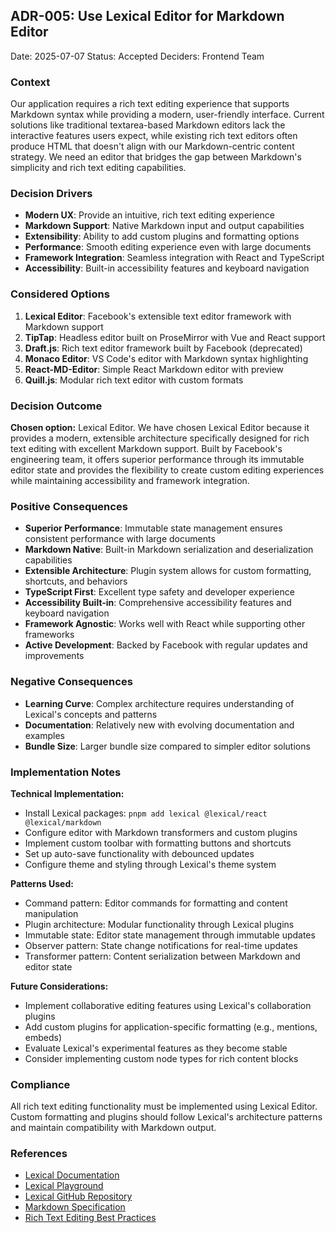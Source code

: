 ## ADR-005: Use Lexical Editor for Markdown Editor

Date: 2025-07-07
Status: Accepted
Deciders: Frontend Team

### Context

Our application requires a rich text editing experience that supports Markdown syntax while providing a modern, user-friendly interface. Current solutions like traditional textarea-based Markdown editors lack the interactive features users expect, while existing rich text editors often produce HTML that doesn't align with our Markdown-centric content strategy. We need an editor that bridges the gap between Markdown's simplicity and rich text editing capabilities.

### Decision Drivers

* **Modern UX**: Provide an intuitive, rich text editing experience
* **Markdown Support**: Native Markdown input and output capabilities
* **Extensibility**: Ability to add custom plugins and formatting options
* **Performance**: Smooth editing experience even with large documents
* **Framework Integration**: Seamless integration with React and TypeScript
* **Accessibility**: Built-in accessibility features and keyboard navigation

### Considered Options

1. **Lexical Editor**: Facebook's extensible text editor framework with Markdown support
2. **TipTap**: Headless editor built on ProseMirror with Vue and React support
3. **Draft.js**: Rich text editor framework built by Facebook (deprecated)
4. **Monaco Editor**: VS Code's editor with Markdown syntax highlighting
5. **React-MD-Editor**: Simple React Markdown editor with preview
6. **Quill.js**: Modular rich text editor with custom formats

### Decision Outcome

**Chosen option:** Lexical Editor.
We have chosen Lexical Editor because it provides a modern, extensible architecture specifically designed for rich text editing with excellent Markdown support. Built by Facebook's engineering team, it offers superior performance through its immutable editor state and provides the flexibility to create custom editing experiences while maintaining accessibility and framework integration.

### Positive Consequences

* **Superior Performance**: Immutable state management ensures consistent performance with large documents
* **Markdown Native**: Built-in Markdown serialization and deserialization capabilities
* **Extensible Architecture**: Plugin system allows for custom formatting, shortcuts, and behaviors
* **TypeScript First**: Excellent type safety and developer experience
* **Accessibility Built-in**: Comprehensive accessibility features and keyboard navigation
* **Framework Agnostic**: Works well with React while supporting other frameworks
* **Active Development**: Backed by Facebook with regular updates and improvements

### Negative Consequences

* **Learning Curve**: Complex architecture requires understanding of Lexical's concepts and patterns
* **Documentation**: Relatively new with evolving documentation and examples
* **Bundle Size**: Larger bundle size compared to simpler editor solutions

### Implementation Notes

**Technical Implementation:**
- Install Lexical packages: `pnpm add lexical @lexical/react @lexical/markdown`
- Configure editor with Markdown transformers and custom plugins
- Implement custom toolbar with formatting buttons and shortcuts
- Set up auto-save functionality with debounced updates
- Configure theme and styling through Lexical's theme system

**Patterns Used:**
- Command pattern: Editor commands for formatting and content manipulation
- Plugin architecture: Modular functionality through Lexical plugins
- Immutable state: Editor state management through immutable updates
- Observer pattern: State change notifications for real-time updates
- Transformer pattern: Content serialization between Markdown and editor state

**Future Considerations:**
- Implement collaborative editing features using Lexical's collaboration plugins
- Add custom plugins for application-specific formatting (e.g., mentions, embeds)
- Evaluate Lexical's experimental features as they become stable
- Consider implementing custom node types for rich content blocks

### Compliance

All rich text editing functionality must be implemented using Lexical Editor. Custom formatting and plugins should follow Lexical's architecture patterns and maintain compatibility with Markdown output.

### References

- [Lexical Documentation](https://lexical.dev/)
- [Lexical Playground](https://playground.lexical.dev/)
- [Lexical GitHub Repository](https://github.com/facebook/lexical)
- [Markdown Specification](https://commonmark.org/)
- [Rich Text Editing Best Practices](https://www.smashingmagazine.com/2022/03/designing-better-rich-text-editors/)
